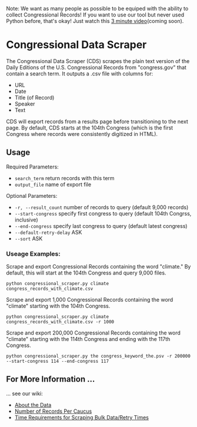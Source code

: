 Note: We want as many people as possible to be equiped with the ability to collect Congressional Records! If you want to use our tool but never used Python before, that's okay! Just watch this [3 minute video]()(coming soon). 

# Congressional Data Scraper
The Congressional Data Scraper (CDS) scrapes the plain text version of the Daily Editions of the U.S. Congressional Records from "congress.gov" that contain a search term. It outputs a .csv file with columns for:
 
- URL
- Date
- Title (of Record)
- Speaker
- Text

CDS will export records from a results page before transitioning to the next page. By default, CDS starts at the 104th Congress (which is the first Congress where records were consistently digitized in HTML).

## Usage

Required Parameters: 
- `search_term` return records with this term
- `output_file` name of export file

Optional Parameters:
- `-r, --result_count` number of records to query (default 9,000 records)
- `--start-congress` specify first congress to query (default 104th Congrss, inclusive)
- `--end-congress` specify last congress to query (default latest congress)
- `--default-retry-delay` ASK
- `--sort` ASK

### Useage Examples:

Scrape and export Congressional Records containing the word "climate." By default, this will start at the 104th Congress and query 9,000 files. 

```
python congressional_scraper.py climate congress_records_with_climate.csv
```

Scrape and export 1,000 Congressional Records containing the word "climate" starting with the 104th Congress.  

```
python congressional_scraper.py climate congress_records_with_climate.csv -r 1000
```

Scrape and export 200,000 Congressional Records containing the word "climate" starting with the 114th Congress and ending with the 117th Congress. 

```
python congressional_scraper.py the congress_keyword_the.psv -r 200000 --start-congress 114 --end-congress 117
```

## For More Information ...
... see our wiki: 
- [About the Data](https://github.com/stephbuon/congressional-data-scraper/wiki/About-the-Data)
- [Number of Records Per Caucus](https://github.com/stephbuon/congressional-data-scraper/wiki/Number-of-Records-Per-Caucus)
- [Time Requirements for Scraping Bulk Data/Retry Times](https://github.com/stephbuon/congressional-data-scraper/wiki/Retry-Times)
